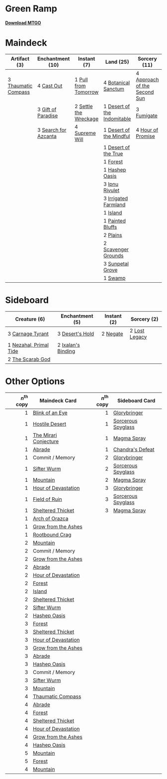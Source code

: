 # Green Ramp

#### [Download MTGO](../collection/Green%20Ramp/Green%20Ramp.txt)
# Maindeck

|                                         Artifact (3)                                         |                                       Enchantment (10)                                        |                                          Instant (7)                                           |                                              Land (25)                                               |                                             Sorcery (11)                                              |  Unknown (4)  |
|----------------------------------------------------------------------------------------------|-----------------------------------------------------------------------------------------------|------------------------------------------------------------------------------------------------|------------------------------------------------------------------------------------------------------|-------------------------------------------------------------------------------------------------------|---------------|
|3 [Thaumatic Compass](http://gatherer.wizards.com/Pages/Card/Details.aspx?multiverseid=435408)|4 [Cast Out](http://gatherer.wizards.com/Pages/Card/Details.aspx?multiverseid=426710)          |1 [Pull from Tomorrow](http://gatherer.wizards.com/Pages/Card/Details.aspx?multiverseid=426767) |4 [Botanical Sanctum](http://gatherer.wizards.com/Pages/Card/Details.aspx?multiverseid=417817)        |4 [Approach of the Second Sun](http://gatherer.wizards.com/Pages/Card/Details.aspx?multiverseid=426706)|4 Spring / Mind|
|                                                                                              |3 [Gift of Paradise](http://gatherer.wizards.com/Pages/Card/Details.aspx?multiverseid=447320)  |2 [Settle the Wreckage](http://gatherer.wizards.com/Pages/Card/Details.aspx?multiverseid=435186)|1 [Desert of the Indomitable](http://gatherer.wizards.com/Pages/Card/Details.aspx?multiverseid=430861)|3 [Fumigate](http://gatherer.wizards.com/Pages/Card/Details.aspx?multiverseid=417588)                  |               |
|                                                                                              |3 [Search for Azcanta](http://gatherer.wizards.com/Pages/Card/Details.aspx?multiverseid=435226)|4 [Supreme Will](http://gatherer.wizards.com/Pages/Card/Details.aspx?multiverseid=430738)       |1 [Desert of the Mindful](http://gatherer.wizards.com/Pages/Card/Details.aspx?multiverseid=430862)    |4 [Hour of Promise](http://gatherer.wizards.com/Pages/Card/Details.aspx?multiverseid=430809)           |               |
|                                                                                              |                                                                                               |                                                                                                |1 [Desert of the True](http://gatherer.wizards.com/Pages/Card/Details.aspx?multiverseid=430863)       |                                                                                                       |               |
|                                                                                              |                                                                                               |                                                                                                |1 [Forest](http://gatherer.wizards.com/Pages/Card/Details.aspx?multiverseid=439605)                   |                                                                                                       |               |
|                                                                                              |                                                                                               |                                                                                                |1 [Hashep Oasis](http://gatherer.wizards.com/Pages/Card/Details.aspx?multiverseid=430866)             |                                                                                                       |               |
|                                                                                              |                                                                                               |                                                                                                |3 [Ipnu Rivulet](http://gatherer.wizards.com/Pages/Card/Details.aspx?multiverseid=430869)             |                                                                                                       |               |
|                                                                                              |                                                                                               |                                                                                                |3 [Irrigated Farmland](http://gatherer.wizards.com/Pages/Card/Details.aspx?multiverseid=426947)       |                                                                                                       |               |
|                                                                                              |                                                                                               |                                                                                                |1 [Island](http://gatherer.wizards.com/Pages/Card/Details.aspx?multiverseid=439602)                   |                                                                                                       |               |
|                                                                                              |                                                                                               |                                                                                                |1 [Painted Bluffs](http://gatherer.wizards.com/Pages/Card/Details.aspx?multiverseid=426948)           |                                                                                                       |               |
|                                                                                              |                                                                                               |                                                                                                |2 [Plains](http://gatherer.wizards.com/Pages/Card/Details.aspx?multiverseid=439601)                   |                                                                                                       |               |
|                                                                                              |                                                                                               |                                                                                                |2 [Scavenger Grounds](http://gatherer.wizards.com/Pages/Card/Details.aspx?multiverseid=430871)        |                                                                                                       |               |
|                                                                                              |                                                                                               |                                                                                                |3 [Sunpetal Grove](http://gatherer.wizards.com/Pages/Card/Details.aspx?multiverseid=420946)           |                                                                                                       |               |
|                                                                                              |                                                                                               |                                                                                                |1 [Swamp](http://gatherer.wizards.com/Pages/Card/Details.aspx?multiverseid=439603)                    |                                                                                                       |               |


# Sideboard

|                                          Creature (6)                                           |                                       Enchantment (5)                                       |                                    Instant (2)                                    |                                      Sorcery (2)                                       |
|-------------------------------------------------------------------------------------------------|---------------------------------------------------------------------------------------------|-----------------------------------------------------------------------------------|----------------------------------------------------------------------------------------|
|3 [Carnage Tyrant](http://gatherer.wizards.com/Pages/Card/Details.aspx?multiverseid=435334)      |3 [Desert's Hold](http://gatherer.wizards.com/Pages/Card/Details.aspx?multiverseid=430697)   |2 [Negate](http://gatherer.wizards.com/Pages/Card/Details.aspx?multiverseid=447135)|2 [Lost Legacy](http://gatherer.wizards.com/Pages/Card/Details.aspx?multiverseid=417661)|
|1 [Nezahal, Primal Tide](http://gatherer.wizards.com/Pages/Card/Details.aspx?multiverseid=439702)|2 [Ixalan's Binding](http://gatherer.wizards.com/Pages/Card/Details.aspx?multiverseid=435168)|                                                                                   |                                                                                        |
|2 [The Scarab God](http://gatherer.wizards.com/Pages/Card/Details.aspx?multiverseid=430688)      |                                                                                             |                                                                                   |                                                                                        |


# Other Options

|*n*<sup>th</sup> copy|                                         Maindeck Card                                          |*n*<sup>th</sup> copy|                                       Sideboard Card                                        |
|--------------------:|------------------------------------------------------------------------------------------------|--------------------:|---------------------------------------------------------------------------------------------|
|                    1|[Blink of an Eye](http://gatherer.wizards.com/Pages/Card/Details.aspx?multiverseid=442934)      |                    1|[Glorybringer](http://gatherer.wizards.com/Pages/Card/Details.aspx?multiverseid=426836)      |
|                    1|[Hostile Desert](http://gatherer.wizards.com/Pages/Card/Details.aspx?multiverseid=430867)       |                    1|[Sorcerous Spyglass](http://gatherer.wizards.com/Pages/Card/Details.aspx?multiverseid=435407)|
|                    1|[The Mirari Conjecture](http://gatherer.wizards.com/Pages/Card/Details.aspx?multiverseid=442945)|                    1|[Magma Spray](http://gatherer.wizards.com/Pages/Card/Details.aspx?multiverseid=338470)       |
|                    1|[Abrade](http://gatherer.wizards.com/Pages/Card/Details.aspx?multiverseid=430772)               |                    1|[Chandra's Defeat](http://gatherer.wizards.com/Pages/Card/Details.aspx?multiverseid=430775)  |
|                    1|Commit / Memory                                                                                 |                    2|[Glorybringer](http://gatherer.wizards.com/Pages/Card/Details.aspx?multiverseid=426836)      |
|                    1|[Sifter Wurm](http://gatherer.wizards.com/Pages/Card/Details.aspx?multiverseid=430824)          |                    2|[Sorcerous Spyglass](http://gatherer.wizards.com/Pages/Card/Details.aspx?multiverseid=435407)|
|                    1|[Mountain](http://gatherer.wizards.com/Pages/Card/Details.aspx?multiverseid=439604)             |                    2|[Magma Spray](http://gatherer.wizards.com/Pages/Card/Details.aspx?multiverseid=338470)       |
|                    1|[Hour of Devastation](http://gatherer.wizards.com/Pages/Card/Details.aspx?multiverseid=430786)  |                    3|[Glorybringer](http://gatherer.wizards.com/Pages/Card/Details.aspx?multiverseid=426836)      |
|                    1|[Field of Ruin](http://gatherer.wizards.com/Pages/Card/Details.aspx?multiverseid=435415)        |                    3|[Sorcerous Spyglass](http://gatherer.wizards.com/Pages/Card/Details.aspx?multiverseid=435407)|
|                    1|[Sheltered Thicket](http://gatherer.wizards.com/Pages/Card/Details.aspx?multiverseid=426950)    |                    3|[Magma Spray](http://gatherer.wizards.com/Pages/Card/Details.aspx?multiverseid=338470)       |
|                    1|[Arch of Orazca](http://gatherer.wizards.com/Pages/Card/Details.aspx?multiverseid=439849)       |                     |                                                                                             |
|                    1|[Grow from the Ashes](http://gatherer.wizards.com/Pages/Card/Details.aspx?multiverseid=443052)  |                     |                                                                                             |
|                    1|[Rootbound Crag](http://gatherer.wizards.com/Pages/Card/Details.aspx?multiverseid=208042)       |                     |                                                                                             |
|                    2|[Mountain](http://gatherer.wizards.com/Pages/Card/Details.aspx?multiverseid=439604)             |                     |                                                                                             |
|                    2|Commit / Memory                                                                                 |                     |                                                                                             |
|                    2|[Grow from the Ashes](http://gatherer.wizards.com/Pages/Card/Details.aspx?multiverseid=443052)  |                     |                                                                                             |
|                    2|[Abrade](http://gatherer.wizards.com/Pages/Card/Details.aspx?multiverseid=430772)               |                     |                                                                                             |
|                    2|[Hour of Devastation](http://gatherer.wizards.com/Pages/Card/Details.aspx?multiverseid=430786)  |                     |                                                                                             |
|                    2|[Forest](http://gatherer.wizards.com/Pages/Card/Details.aspx?multiverseid=439605)               |                     |                                                                                             |
|                    2|[Island](http://gatherer.wizards.com/Pages/Card/Details.aspx?multiverseid=439602)               |                     |                                                                                             |
|                    2|[Sheltered Thicket](http://gatherer.wizards.com/Pages/Card/Details.aspx?multiverseid=426950)    |                     |                                                                                             |
|                    2|[Sifter Wurm](http://gatherer.wizards.com/Pages/Card/Details.aspx?multiverseid=430824)          |                     |                                                                                             |
|                    2|[Hashep Oasis](http://gatherer.wizards.com/Pages/Card/Details.aspx?multiverseid=430866)         |                     |                                                                                             |
|                    3|[Forest](http://gatherer.wizards.com/Pages/Card/Details.aspx?multiverseid=439605)               |                     |                                                                                             |
|                    3|[Sheltered Thicket](http://gatherer.wizards.com/Pages/Card/Details.aspx?multiverseid=426950)    |                     |                                                                                             |
|                    3|[Hour of Devastation](http://gatherer.wizards.com/Pages/Card/Details.aspx?multiverseid=430786)  |                     |                                                                                             |
|                    3|[Grow from the Ashes](http://gatherer.wizards.com/Pages/Card/Details.aspx?multiverseid=443052)  |                     |                                                                                             |
|                    3|[Abrade](http://gatherer.wizards.com/Pages/Card/Details.aspx?multiverseid=430772)               |                     |                                                                                             |
|                    3|[Hashep Oasis](http://gatherer.wizards.com/Pages/Card/Details.aspx?multiverseid=430866)         |                     |                                                                                             |
|                    3|Commit / Memory                                                                                 |                     |                                                                                             |
|                    3|[Sifter Wurm](http://gatherer.wizards.com/Pages/Card/Details.aspx?multiverseid=430824)          |                     |                                                                                             |
|                    3|[Mountain](http://gatherer.wizards.com/Pages/Card/Details.aspx?multiverseid=439604)             |                     |                                                                                             |
|                    4|[Thaumatic Compass](http://gatherer.wizards.com/Pages/Card/Details.aspx?multiverseid=435408)    |                     |                                                                                             |
|                    4|[Abrade](http://gatherer.wizards.com/Pages/Card/Details.aspx?multiverseid=430772)               |                     |                                                                                             |
|                    4|[Forest](http://gatherer.wizards.com/Pages/Card/Details.aspx?multiverseid=439605)               |                     |                                                                                             |
|                    4|[Sheltered Thicket](http://gatherer.wizards.com/Pages/Card/Details.aspx?multiverseid=426950)    |                     |                                                                                             |
|                    4|[Hour of Devastation](http://gatherer.wizards.com/Pages/Card/Details.aspx?multiverseid=430786)  |                     |                                                                                             |
|                    4|[Grow from the Ashes](http://gatherer.wizards.com/Pages/Card/Details.aspx?multiverseid=443052)  |                     |                                                                                             |
|                    4|[Hashep Oasis](http://gatherer.wizards.com/Pages/Card/Details.aspx?multiverseid=430866)         |                     |                                                                                             |
|                    5|[Mountain](http://gatherer.wizards.com/Pages/Card/Details.aspx?multiverseid=439604)             |                     |                                                                                             |
|                    5|[Forest](http://gatherer.wizards.com/Pages/Card/Details.aspx?multiverseid=439605)               |                     |                                                                                             |
|                    4|[Mountain](http://gatherer.wizards.com/Pages/Card/Details.aspx?multiverseid=439604)             |                     |                                                                                             |

